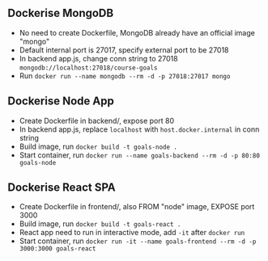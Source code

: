 ## Dockerise MongoDB
- No need to create Dockerfile, MongoDB already have an official image "mongo"
- Default internal port is 27017, specify external port to be 27018
- In backend app.js, change conn string to 27018 `mongodb://localhost:27018/course-goals`
- Run `docker run --name mongodb --rm -d -p 27018:27017 mongo`

## Dockerise Node App
- Create Dockerfile in backend/, expose port 80
- In backend app.js, replace `localhost` with `host.docker.internal` in conn string 
- Build image, run `docker build -t goals-node .`
- Start container, run `docker run --name goals-backend --rm -d -p 80:80 goals-node`

## Dockerise React SPA
- Create Dockerfile in frontend/, also FROM "node" image, EXPOSE port 3000
- Build image, run `docker build -t goals-react .`
- React app need to run in interactive mode, add `-it` after `docker run`
- Start container, run `docker run -it --name goals-frontend --rm -d -p 3000:3000 goals-react`
